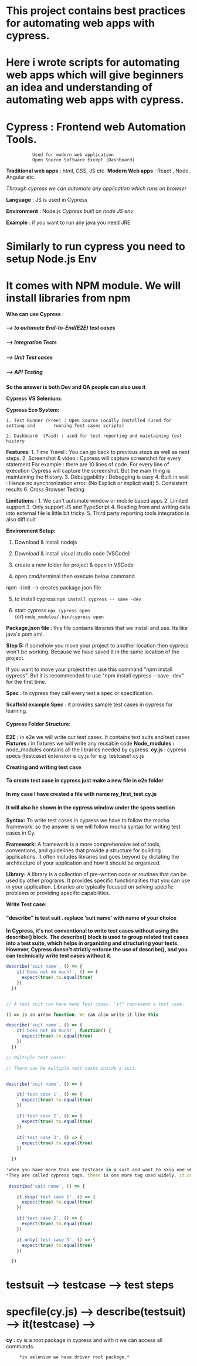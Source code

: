 # This project contains best practices for automating web apps with cypress.

# Here i wrote scripts for automating web apps which will give beginners an idea and understanding of automating web apps with cypress.


# Cypress : Frontend web Automation Tools. 
	          Used for modern web application
	          Open Source Software Except (Dashboard)
	
	
**Traditional web apps** : html, CSS, JS etc.
**Modern Web apps** : React , Node, Angular etc.

*Through cypress we can automate any application which runs on browser*

**Language** : JS is used in Cypress

**Environment** : Node.js
*Cypress built on node JS env*

**Example** : if you want to run any java you need JRE
# Similarly to run cypress you need to setup Node.js Env
# It comes with NPM module. We will install libraries from npm

**Who can use Cypress** : 
##### --> to automate End-to-End(E2E) test cases
##### --> Integration Tests
##### --> Unit Test cases 
##### --> API Testing

**So the answer is both Dev and QA people can also use it**


**Cypress VS Selenium:**



**Cypress Eco System:**

	1. Test Runner (Free) : Open Source Locally Installed (used for setting and       running Test cases scripts)
	
	2. Dashboard  (Paid) : used for test reporting and maintaining test history
	

**Features:**
	1. Time Travel : You can go back to previous steps as well as next steps. 
	2. Screenshot & video : Cypress will capture screenshot for every statement
	For example : there are 10 lines of code. For every line of execution 
	Cypress will capture the screenshot. But the main thing is maintaining the 
	History.
	3. Debuggability : Debugging is easy
	4. Built in wait : Hence no synchronization error. (No Explicit or implicit wait)
	5. Consistent results 
	6. Cross Browser Testing 

**Limitations :**
	1. We can't automate window or mobile based apps
	2. Limited support
	3. Only support JS and TypeScript 
	4. Reading from and writing data into external file is little bit tricky.
	5. Third party reporting tools integration is also difficult


**Environment Setup:**

1) Download & install nodejs

2) Download & install visual studio code (VSCode)

3) create a new folder for project & open in VSCode

4) open cmd/terminal then execute below command

npm -i init --> creates package.json file

5) to install cypress
```npm install cypress -- save -dev```

6) start cypress
```npx cypress open```    
        (or)
```node_modules/.bin/cypress open```


**Package.json file :** this file contains libraries that we install and use. Its like java's pom.xml.

**Step 5:** if somehow you move your project to another location then cypress won't be working. Because we have saved it in the same location of the project.

If you want to move your project then use this command "npm install cypress".
But it is recommended to use "npm install cypress --save -dev" for the first time.

**Spec :** In cypress they call every test a spec or specification.

**Scaffold example Spec** : it provides sample test cases in cypress for learning.


#### Cypress Folder Structure:

**E2E :** in e2e we will write our test cases. It contains test suits and test cases
**Fixtures :** in fixtures we will write any reusable code
**Node_modules :** node_modules contains all the libraries needed by cypress. 
**cy.js :** cypress specs (testcase) extension is cy.js for e.g. testcase1.cy.js


**Creating and writing test case**

#### To create test case in cypress just make a new file in e2e folder

#### In my case I have created a file with name my_first_test.cy.js 

#### It will also be shown in the cypress window under the specs section


**Syntax:**
 To write test cases in cypress we have to follow the mocha framework.
so the answer is we will follow mocha syntax for writing test cases in Cy.

**Framework:**
A framework is a more comprehensive set of tools, conventions, and guidelines that provide a structure for building applications. It often includes libraries but goes beyond by dictating the architecture of your application and how it should be organized.

**Library:**
A library is a collection of pre-written code or routines that can be used by other programs. It provides specific functionalities that you can use in your application. Libraries are typically focused on solving specific problems or providing specific capabilities.

**Write Test case:**

#### "describe" is test suit . replace 'suit name' with name of your choice

**In Cypress, it's not conventional to write test cases without using the describe() block. 
The describe() block is used to group related test cases into a test suite, which helps in organizing and structuring your tests. 
However, Cypress doesn't strictly enforce the use of describe(), and you can technically write test cases without it.**

```javascript
describe('suit name', () => {
    it('Does not do much!', () => {
      expect(true).to.equal(true)
    })
  })


// A test suit can have many Test cases. "it" represent a test case.

() => is an arrow function. We can also write it like this

describe('suit name', () => {
    it('Does not do much!', function() {
      expect(true).to.equal(true)
    })
  })

// Multiple test cases:

// There can be multiple test cases inside a suit.


describe('suit name', () => {

    it('test case 1', () => {
      expect(true).to.equal(true)
    })

	it('test case 2', () => {
      expect(true).to.equal(true)
    })

	it('test case 3', () => {
      expect(true).to.equal(true)
    })

  }) 
  
*when you have more than one testcase in a suit and want to skip one when executing then you can so so by writing "it.skip"*
*They are called cypress tags. there is one more tag used widely. it.only for running specific test case in a test suit*
 
 describe('suit name', () => {

    it.skip('test case 1', () => {
      expect(true).to.equal(true)
    })

	it('test case 2', () => {
      expect(true).to.equal(true)
    })

	it.only('test case 3', () => {
      expect(true).to.equal(true)
    })

  })
  ```

# testsuit --> testcase --> test steps

# specfile(cy.js) --> describe(testsuit) --> it(testcase) -->  

**cy :** cy is a root package in cypress and with it we can access all commands.

         *in selenium we have driver root package.*